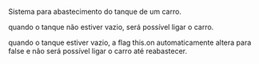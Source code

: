 Sistema para abastecimento do tanque de um carro.

quando o tanque não estiver vazio, será possível ligar o carro.

quando o tanque estiver vazio, a flag this.on automaticamente altera para false e não será possível ligar o carro até reabastecer.

